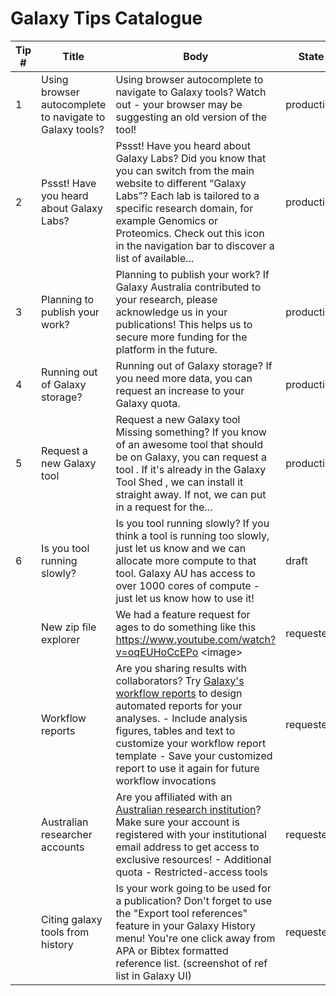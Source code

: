 # Galaxy Tips Catalogue

| Tip # | Title | Body | State |
|-------|-------|------|-------|
| 1 | Using browser autocomplete to navigate to Galaxy tools? | Using browser autocomplete to navigate to Galaxy tools? Watch out - your browser may be suggesting an old version of the tool! | production |
| 2 | Pssst! Have you heard about Galaxy Labs? | Pssst! Have you heard about Galaxy Labs? Did you know that you can switch from the main website to different “Galaxy Labs”? Each lab is tailored to a specific research domain, for example Genomics or Proteomics. Check out this icon in the navigation bar to discover a list of available... | production |
| 3 | Planning to publish your work? | Planning to publish your work? If Galaxy Australia contributed to your research, please acknowledge us in your publications! This helps us to secure more funding for the platform in the future. | production |
| 4 | Running out of Galaxy storage? | Running out of Galaxy storage? If you need more data, you can request an increase to your Galaxy quota. | production |
| 5 | Request a new Galaxy tool | Request a new Galaxy tool Missing something? If you know of an awesome tool that should be on Galaxy, you can request a tool . If it's already in the Galaxy Tool Shed , we can install it straight away. If not, we can put in a request for the... | production |
| 6 | Is you tool running slowly? | Is you tool running slowly? If you think a tool is running too slowly, just let us know and we can allocate more compute to that tool. Galaxy AU has access to over 1000 cores of compute - just let us know how to use it! | draft |
|  | New zip file explorer | We had a feature request for ages to do something like this https://www.youtube.com/watch?v=oqEUHoCcEPo &lt;image&gt; | requested |
|  | Workflow reports | Are you sharing results with collaborators? Try [Galaxy's workflow reports](https://training.galaxyproject.org/training-material/topics/galaxy-interface/tutorials/workflow-reports/tutorial.html) to design automated reports for your analyses. - Include analysis figures, tables and text to customize your workflow report template - Save your customized report to use it again for future workflow invocations | requested |
|  | Australian researcher accounts | Are you affiliated with an <a href="https://site.usegalaxy.org.au/list-of-institutions.html" target="_blank"> Australian research institution</a>? Make sure your account is registered with your institutional email address to get access to exclusive resources! - Additional quota - Restricted-access tools  | requested |
|  | Citing galaxy tools from history | Is your work going to be used for a publication? Don't forget to use the "Export tool references" feature in your Galaxy History menu! You're one click away from APA or Bibtex formatted reference list. (screenshot of ref list in Galaxy UI) | requested |
